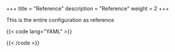 +++
title = "Reference"
description = "Reference"
weight = 2
+++

This is the entire configuration as reference


{{< code lang="YAML" >}}

























{{< /code >}}
